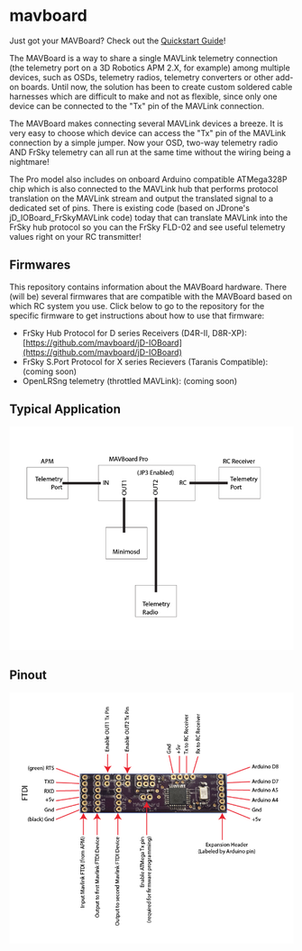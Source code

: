 mavboard
=================

Just got your MAVBoard? Check out the [Quickstart Guide](https://github.com/mavboard/mavboard/wiki/Getting-Started)!

The MAVBoard is a way to share a single MAVLink telemetry connection (the telemetry port on a 3D Robotics APM 2.X, for example) among multiple devices, such as OSDs, telemetry radios, telemetry converters or other add-on boards. Until now, the solution has been to create custom soldered cable harnesses which are difficult to make and not as flexible, since only one device can be connected to the "Tx" pin of the MAVLink connection.

The MAVBoard makes connecting several MAVLink devices a breeze. It is very easy to choose which device can access the "Tx" pin of the MAVLink connection by a simple jumper. Now your OSD, two-way telemetry radio AND FrSky telemetry can all run at the same time without the wiring being a nightmare!

The Pro model also includes on onboard Arduino compatible ATMega328P chip which is also connected to the MAVLink hub that performs protocol translation on the MAVLink stream and output the translated signal to a dedicated set of pins. There is existing code (based on JDrone's jD_IOBoard_FrSkyMAVLink code) today that can translate MAVLink into the FrSky hub protocol so you can the FrSky FLD-02 and see useful telemetry values right on your RC transmitter!

## Firmwares ##

This repository contains information about the MAVBoard hardware. There (will be) several firmwares that are compatible with the MAVBoard based on which RC system you use. Click below to go to the repository for the specific firmware to get instructions about how to use that firmware:

* FrSky Hub Protocol for D series Receivers (D4R-II, D8R-XP): [https://github.com/mavboard/jD-IOBoard](https://github.com/mavboard/jD-IOBoard)
* FrSky S.Port Protocol for X series Recievers (Taranis Compatible): (coming soon)
* OpenLRSng telemetry (throttled MAVLink): (coming soon)


## Typical Application ##

![Typical Application](https://raw.githubusercontent.com/mavboard/mavboard/master/images/typical_application.png)


## Pinout ##

![Pinout](https://raw.githubusercontent.com/mavboard/mavboard/master/images/mavboard_pro_pinout.png)
